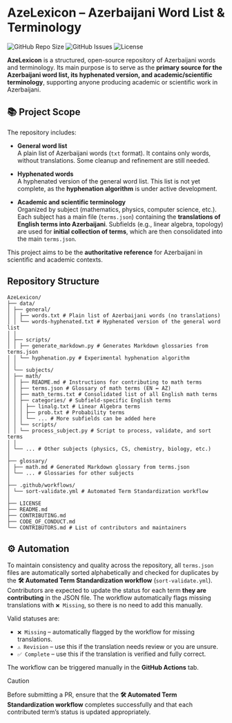 # AzeLexicon – Azerbaijani Word List & Terminology

![GitHub Repo Size](https://img.shields.io/github/repo-size/abdanar/AzeLexicon)
![GitHub Issues](https://img.shields.io/github/issues/abdanar/AzeLexicon)
![License](https://img.shields.io/github/license/abdanar/AzeLexicon)

**AzeLexicon** is a structured, open-source repository of Azerbaijani words and terminology. Its main purpose is to serve as the **primary source for the Azerbaijani word list, its hyphenated version, and academic/scientific terminology**, supporting anyone producing academic or scientific work in Azerbaijani.

## 📚 Project Scope

The repository includes:

- **General word list**  
  A plain list of Azerbaijani words (`txt` format). It contains only words, without translations. Some cleanup and refinement are still needed.  

- **Hyphenated words**  
  A hyphenated version of the general word list. This list is not yet complete, as the **hyphenation algorithm** is under active development.  

- **Academic and scientific terminology**  
  Organized by subject (mathematics, physics, computer science, etc.). Each subject has a main file (`terms.json`) containing the **translations of English terms into Azerbaijani**. Subfields (e.g., linear algebra, topology) are used for **initial collection of terms**, which are then consolidated into the main `terms.json`.

This project aims to be the **authoritative reference** for Azerbaijani in scientific and academic contexts.

## Repository Structure

```text
AzeLexicon/
├── data/
│ ├── general/
│ │ ├── words.txt # Plain list of Azerbaijani words (no translations)
│ │ └── words-hyphenated.txt # Hyphenated version of the general word list
│ │
│ ├── scripts/
│ │ ├── generate_markdown.py # Generates Markdown glossaries from terms.json
│ │ └── hyphenation.py # Experimental hyphenation algorithm
│ │
│ └── subjects/
│ ├── math/
│ │ ├── README.md # Instructions for contributing to math terms
│ │ ├── terms.json # Glossary of math terms (EN ↔ AZ)
│ │ ├── math_terms.txt # Consolidated list of all English math terms
│ │ ├── categories/ # Subfield-specific English terms
│ │ │ ├── linalg.txt # Linear Algebra terms
│ │ │ ├── prob.txt # Probability terms
│ │ │ └── ... # More subfields can be added here
│ │ └── scripts/
│ │ └── process_subject.py # Script to process, validate, and sort terms
│ │
│ └── ... # Other subjects (physics, CS, chemistry, biology, etc.)
│
├── glossary/
│ ├── math.md # Generated Markdown glossary from terms.json
│ └── ... # Glossaries for other subjects
│
├── .github/workflows/
│ └── sort-validate.yml # Automated Term Standardization workflow
│
├── LICENSE
├── README.md
├── CONTRIBUTING.md
├── CODE_OF_CONDUCT.md
└── CONTRIBUTORS.md # List of contributors and maintainers
```

## ⚙️ Automation

To maintain consistency and quality across the repository, all `terms.json` files are automatically sorted alphabetically and checked for duplicates by the **🛠 Automated Term Standardization workflow** (`sort-validate.yml`). Contributors are expected to update the status for each term **they are contributing** in the JSON file. The workflow automatically flags missing translations with `❌ Missing`, so there is no need to add this manually.

Valid statuses are:  
- `❌ Missing` – automatically flagged by the workflow for missing translations.  
- `⚠️ Revision` – use this if the translation needs review or you are unsure.  
- `✅ Complete` – use this if the translation is verified and fully correct.

The workflow can be triggered manually in the **GitHub Actions** tab.

> [!CAUTION]
> Before submitting a PR, ensure that the **🛠 Automated Term Standardization workflow** completes successfully and that each contributed term’s status is updated appropriately.
